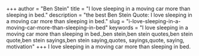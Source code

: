+++
author = "Ben Stein"
title = "I love sleeping in a moving car more than sleeping in bed."
description = "the best Ben Stein Quote: I love sleeping in a moving car more than sleeping in bed."
slug = "i-love-sleeping-in-a-moving-car-more-than-sleeping-in-bed"
keywords = "I love sleeping in a moving car more than sleeping in bed.,ben stein,ben stein quotes,ben stein quote,ben stein sayings,ben stein saying,quotes, sayings,quote, saying, motivation"
+++
I love sleeping in a moving car more than sleeping in bed.
